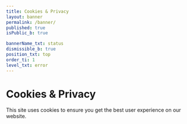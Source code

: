 ```yaml
---
title: Cookies & Privacy
layout: banner
permalink: /banner/
published: true
isPublic_b: true

bannerName_txt: status
dismissible_b: true
position_txt: top
order_ti: 1
level_txt: error
---
```


# Cookies & Privacy

This site uses cookies to ensure you get the best user experience on our website.
